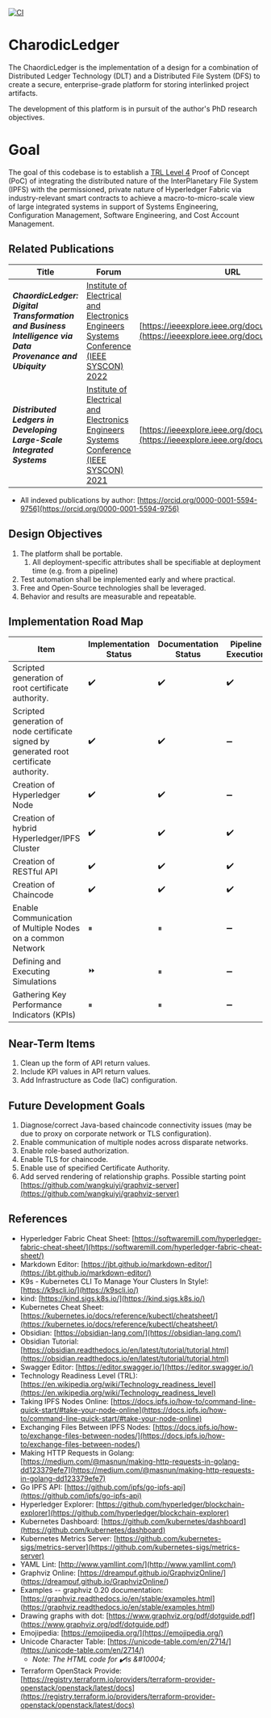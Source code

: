 [![CI](https://github.com/lmco/ChaordicLedger/actions/workflows/ci.yml/badge.svg)](https://github.com/lmco/ChaordicLedger/actions/workflows/ci.yml)

# CharodicLedger
The ChaordicLedger is the implementation of a design for a combination of Distributed Ledger Technology (DLT) and a Distributed File System (DFS) to create a secure, enterprise-grade platform for storing interlinked project artifacts.

The development of this platform is in pursuit of the author's PhD research objectives.

# Goal
The goal of this codebase is to establish a [TRL Level 4](https://en.wikipedia.org/wiki/Technology_readiness_level) Proof of Concept (PoC) of integrating the distributed nature of the InterPlanetary File System (IPFS) with the permissioned, private nature of Hyperledger Fabric via industry-relevant smart contracts to achieve a macro-to-micro-scale view of large integrated systems in support of Systems Engineering, Configuration Management, Software Engineering, and Cost Account Management.

## Related Publications
|Title|Forum|URL|
|---|---|---|
|***ChaordicLedger: Digital Transformation and Business Intelligence via Data Provenance and Ubiquity***|[Institute of Electrical and Electronics Engineers Systems Conference (IEEE SYSCON) 2022](https://2022.ieeesyscon.org)|[https://ieeexplore.ieee.org/document/9773812](https://ieeexplore.ieee.org/document/9773812)|
|***Distributed Ledgers in Developing Large-Scale Integrated Systems***|[Institute of Electrical and Electronics Engineers Systems Conference (IEEE SYSCON) 2021](https://2021.ieeesyscon.org)|[https://ieeexplore.ieee.org/document/9447136](https://ieeexplore.ieee.org/document/9447136)|
* All indexed publications by author: [https://orcid.org/0000-0001-5594-9756](https://orcid.org/0000-0001-5594-9756)

## Design Objectives
1. The platform shall be portable.
    1. All deployment-specific attributes shall be specifiable at deployment time (e.g. from a pipeline)
1. Test automation shall be implemented early and where practical.
1. Free and Open-Source technologies shall be leveraged.
1. Behavior and results are measurable and repeatable.

## Implementation Road Map
|Item|Implementation Status|Documentation Status|Pipeline Execution|
|---|---|---|---|
|Scripted generation of root certificate authority.|✔️|✔️|✔️|
|Scripted generation of node certificate signed by generated root certificate authority.|✔️|✔️|➖|
|Creation of Hyperledger Node|✔️|✔️|➖|
|Creation of hybrid Hyperledger/IPFS Cluster|✔️|✔️|✔️|
|Creation of RESTful API|✔️|✔️|✔️|
|Creation of Chaincode|✔️|✔️|✔️|
|Enable Communication of Multiple Nodes on a common Network|⏸|⏸|➖|
|Defining and Executing Simulations|⏩|⏸|➖|
|Gathering Key Performance Indicators (KPIs)|⏸|⏸|➖|

## Near-Term Items
1. Clean up the form of API return values.
1. Include KPI values in API return values.
1. Add Infrastructure as Code (IaC) configuration.

## Future Development Goals
1. Diagnose/correct Java-based chaincode connectivity issues (may be due to proxy on corporate network or TLS configuration).
1. Enable communication of multiple nodes across disparate networks.
1. Enable role-based authorization.
1. Enable TLS for chaincode.
1. Enable use of specified Certificate Authority.
1. Add served rendering of relationship graphs. Possible starting point [https://github.com/wangkuiyi/graphviz-server](https://github.com/wangkuiyi/graphviz-server)

## References
* Hyperledger Fabric Cheat Sheet: [https://softwaremill.com/hyperledger-fabric-cheat-sheet/](https://softwaremill.com/hyperledger-fabric-cheat-sheet/)
* Markdown Editor: [https://jbt.github.io/markdown-editor/](https://jbt.github.io/markdown-editor/)
* K9s - Kubernetes CLI To Manage Your Clusters In Style!: [https://k9scli.io/](https://k9scli.io/)
* kind: [https://kind.sigs.k8s.io/](https://kind.sigs.k8s.io/)
* Kubernetes Cheat Sheet: [https://kubernetes.io/docs/reference/kubectl/cheatsheet/](https://kubernetes.io/docs/reference/kubectl/cheatsheet/)
* Obsidian: [https://obsidian-lang.com/](https://obsidian-lang.com/)
* Obsidian Tutorial: [https://obsidian.readthedocs.io/en/latest/tutorial/tutorial.html](https://obsidian.readthedocs.io/en/latest/tutorial/tutorial.html)
* Swagger Editor: [https://editor.swagger.io/](https://editor.swagger.io/)
* Technology Readiness Level (TRL): [https://en.wikipedia.org/wiki/Technology_readiness_level](https://en.wikipedia.org/wiki/Technology_readiness_level)
* Taking IPFS Nodes Online: [https://docs.ipfs.io/how-to/command-line-quick-start/#take-your-node-online](https://docs.ipfs.io/how-to/command-line-quick-start/#take-your-node-online)
* Exchanging Files Between IPFS Nodes: [https://docs.ipfs.io/how-to/exchange-files-between-nodes/](https://docs.ipfs.io/how-to/exchange-files-between-nodes/)
* Making HTTP Requests in Golang: [https://medium.com/@masnun/making-http-requests-in-golang-dd123379efe7](https://medium.com/@masnun/making-http-requests-in-golang-dd123379efe7)
* Go IPFS API: [https://github.com/ipfs/go-ipfs-api](https://github.com/ipfs/go-ipfs-api)
* Hyperledger Explorer: [https://github.com/hyperledger/blockchain-explorer](https://github.com/hyperledger/blockchain-explorer)
* Kubernetes Dashboard: [https://github.com/kubernetes/dashboard](https://github.com/kubernetes/dashboard)
* Kubernetes Metrics Server: [https://github.com/kubernetes-sigs/metrics-server](https://github.com/kubernetes-sigs/metrics-server)
* YAML Lint: [http://www.yamllint.com/](http://www.yamllint.com/)
* Graphviz Online: [https://dreampuf.github.io/GraphvizOnline/] (https://dreampuf.github.io/GraphvizOnline/)
* Examples -- graphviz 0.20 documentation: [https://graphviz.readthedocs.io/en/stable/examples.html] (https://graphviz.readthedocs.io/en/stable/examples.html)
* Drawing graphs with dot: [https://www.graphviz.org/pdf/dotguide.pdf] (https://www.graphviz.org/pdf/dotguide.pdf)
* Emojipedia: [https://emojipedia.org/](https://emojipedia.org/)
* Unicode Character Table: [https://unicode-table.com/en/2714/](https://unicode-table.com/en/2714/)
    * *Note: The HTML code for ✔️is \&#10004;*
* Terraform OpenStack Provide: [https://registry.terraform.io/providers/terraform-provider-openstack/openstack/latest/docs](https://registry.terraform.io/providers/terraform-provider-openstack/openstack/latest/docs)
